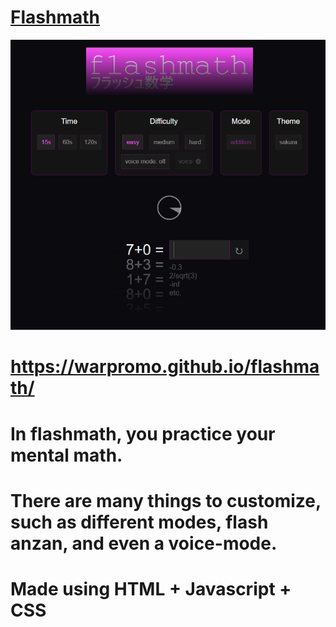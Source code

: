 <h1><a id="title" href="https://warpromo.github.io/flashmath/" target="_blank">Flashmath</a></h1>
<img src="./example.png"></img>
<h1><a id="title" href="https://warpromo.github.io/flashmath/" target="_blank">https://warpromo.github.io/flashmath/</a></h1>
<h1>In flashmath, you practice your mental math.</h1> 
<h1>There are many things to customize, such as different modes, flash anzan, and even a voice-mode.</h1> 
<h1><b>Made using HTML + Javascript + CSS</b></h1>
